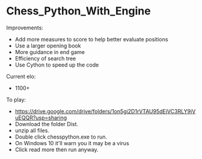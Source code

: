 # Chess_Python_With_Engine

Improvements:
- Add more measures to score to help better evaluate positions
- Use a larger opening book
- More guidance in end game
- Efficiency of search tree
- Use Cython to speed up the code

Current elo:
- 1100+ 

To play:
- https://drive.google.com/drive/folders/1on5gi2D1rVTAU95dEjVC3RLY9jVuEQQR?usp=sharing
- Download the folder Dist.
- unzip all files. 
- Double click chesspython.exe to run. 
- On Windows 10 it'll warn you it may be a virus
- Click read more then run anyway.
